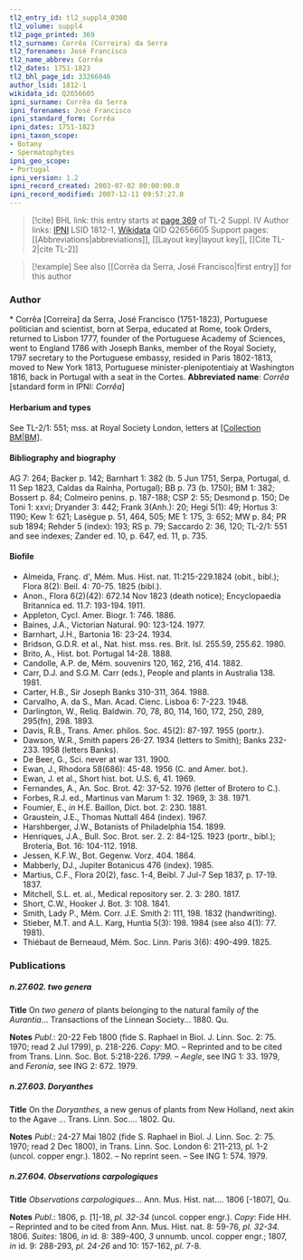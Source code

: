 ```yaml
---
tl2_entry_id: tl2_suppl4_0300
tl2_volume: suppl4
tl2_page_printed: 369
tl2_surname: Corrêa (Correira) da Serra
tl2_forenames: José Francisco
tl2_name_abbrev: Corrêa
tl2_dates: 1751-1823
tl2_bhl_page_id: 33266046
author_lsid: 1812-1
wikidata_id: Q2656605
ipni_surname: Corrêa da Serra
ipni_forenames: José Francisco
ipni_standard_form: Corrêa
ipni_dates: 1751-1823
ipni_taxon_scope: 
- Botany
- Spermatophytes
ipni_geo_scope: 
- Portugal
ipni_version: 1.2
ipni_record_created: 2003-07-02 00:00:00.0
ipni_record_modified: 2007-12-11 09:57:27.0
---
```


> [!cite] BHL link: this entry starts at [page 369](https://www.biodiversitylibrary.org/page/33266046) of TL-2 Suppl. IV
> Author links: [IPNI](https://www.ipni.org/a/1812-1) LSID 1812-1, [Wikidata](https://www.wikidata.org/wiki/Q2656605) QID Q2656605
> Support pages: [[Abbreviations|abbreviations]], [[Layout key|layout key]], [[Cite TL-2|cite TL-2]]

> [!example] See also [[Corrêa da Serra, José Francisco|first entry]] for this author

### Author

\* Corrêa \[Correira\] da Serra, José Francisco (1751-1823), Portuguese politician and scientist, born at Serpa, educated at Rome, took Orders, returned to Lisbon 1777, founder of the Portuguese Academy of Sciences, went to England 1786 with Joseph Banks, member of the Royal Society, 1797 secretary to the Portuguese embassy, resided in Paris 1802-1813, moved to New York 1813, Portuguese minister-plenipotentiaiy at Washington 1816, back in Portugal with a seat in the Cortes. 
**Abbreviated name**: *Corrêa* \[standard form in IPNI: *Corrêa*\]

#### Herbarium and types

See TL-2/1: 551; mss. at Royal Society London, letters at [[Collection BM|BM]](NH).

#### Bibliography and biography

AG 7: 264; Backer p. 142; Barnhart 1: 382 (b. 5 Jun 1751, Serpa, Portugal, d. 11 Sep 1823, Caldas da Rainha, Portugal); BB p. 73 (b. 1750); BM 1: 382; Bossert p. 84; Colmeiro penins. p. 187-188; CSP 2: 55; Desmond p. 150; De Toni 1: xxvi; Dryander 3: 442; Frank 3(Anh.): 20; Hegi 5(1): 49; Hortus 3: 1190; Kew 1: 621; Lasègue p. 51, 464, 505; ME 1: 175, 3: 652; MW p. 84; PR sub 1894; Rehder 5 (index): 193; RS p. 79; Saccardo 2: 36, 120; TL-2/1: 551 and see indexes; Zander ed. 10, p. 647, ed. 11, p. 735.

#### Biofile

- Almeida, Franç. d', Mém. Mus. Hist. nat. 11:215-229.1824 (obit., bibl.); Flora 8(2): Beil. 4: 70-75. 1825 (bibl.).
- Anon., Flora 6(2)(42): 672.14 Nov 1823 (death notice); Encyclopaedia Britannica ed. 11.7: 193-194. 1911.
- Appleton, Cycl. Amer. Biogr. 1: 746. 1886.
- Baines, J.A., Victorian Natural. 90: 123-124. 1977.
- Barnhart, J.H., Bartonia 16: 23-24. 1934.
- Bridson, G.D.R. et al., Nat. hist. mss. res. Brit. Isl. 255.59, 255.62. 1980.
- Brito, A., Hist. bot. Portugal 14-28. 1888.
- Candolle, A.P. de, Mém. souvenirs 120, 162, 216, 414. 1882.
- Carr, D.J. and S.G.M. Carr (eds.), People and plants in Australia 138. 1981.
- Carter, H.B., Sir Joseph Banks 310-311, 364. 1988.
- Carvalho, A. da S., Man. Acad. Cienc. Lisboa 6: 7-223. 1948.
- Darlington, W., Reliq. Baldwin. 70, 78, 80, 114, 160, 172, 250, 289, 295(fn), 298. 1893.
- Davis, R.B., Trans. Amer. philos. Soc. 45(2): 87-197. 1955 (portr.).
- Dawson, W.R., Smith papers 26-27. 1934 (letters to Smith); Banks 232-233. 1958 (letters Banks).
- De Beer, G., Sci. never at war 131. 1900.
- Ewan, J., Rhodora 58(686): 45-48. 1956 (C. and Amer. bot.).
- Ewan, J. et al., Short hist. bot. U.S. 6, 41. 1969.
- Fernandes, A., An. Soc. Brot. 42: 37-52. 1976 (letter of Brotero to C.).
- Forbes, R.J. ed., Martinus van Marum 1: 32. 1969, 3: 38. 1971.
- Foumier, E., *in* H.E. Baillon, Dict. bot. 2: 230. 1881.
- Graustein, J.E., Thomas Nuttall 464 (index). 1967.
- Harshberger, J.W., Botanists of Philadelphia 154. 1899.
- Henriques, J.A., Bull. Soc. Brot. ser. 2. 2: 84-125. 1923 (portr., bibl.); Broteria, Bot. 16: 104-112. 1918.
- Jessen, K.F.W., Bot. Gegenw. Vorz. 404. 1864.
- Mabberly, DJ., Jupiter Botanicus 476 (index). 1985.
- Martius, C.F., Flora 20(2), fasc. 1-4, Beibl. 7 Jul-7 Sep 1837, p. 17-19. 1837.
- Mitchell, S.L. et. al., Medical repository ser. 2. 3: 280. 1817.
- Short, C.W., Hooker J. Bot. 3: 108. 1841.
- Smith, Lady P., Mém. Corr. J.E. Smith 2: 111, 198. 1832 (handwriting).
- Stieber, M.T. and A.L. Karg, Huntia 5(3): 198. 1984 (see also 4(1): 77. 1981).
- Thiébaut de Berneaud, Mém. Soc. Linn. Paris 3(6): 490-499. 1825.

### Publications

##### n.27.602. two genera

**Title**
On *two genera* of plants belonging to the natural family *of* the *Aurantia*... Transactions of the Linnean Society... 1880. Qu.

**Notes**
*Publ*.: 20-22 Feb 1800 (fide S. Raphael in Biol. J. Linn. Soc. 2: 75. 1970; read 2 Jul 1799), p. 218-226. *Copy*: MO. – Reprinted and to be cited from Trans. Linn. Soc. Bot. 5:218-226.
*1799. – Aegle*, see ING 1: 33. 1979, and *Feronia*, see ING 2: 672. 1979.

##### n.27.603. Doryanthes

**Title**
On the *Doryanthes*, a new genus of plants from New Holland, next akin to the Agave ... Trans. Linn. Soc.... 1802. Qu.

**Notes**
*Publ*.: 24-27 Mai 1802 (fide S. Raphael in Biol. J. Linn. Soc. 2: 75. 1970; read 2 Dec 1800), in Trans. Linn. Soc. London 6: 211-213, pl. 1-2 (uncol. copper engr.). 1802. – No reprint seen. – See ING 1: 574. 1979.

##### n.27.604. Observations carpologiques

**Title**
*Observations carpologiques*... Ann. Mus. Hist. nat.... 1806 \[-1807\], Qu.

**Notes**
*Publ*.: 1806, p. \[1\]-18, *pl. 32-34* (uncol. copper engr.). *Copy*: Fide HH. – Reprinted and to be cited from Ann. Mus. Hist. nat. 8: 59-76, *pl. 32-34.* 1806.
*Suites*: 1806, *in* id. 8: 389-400, *3* unnumb. uncol. copper engr.; 1807, *in* id. 9: 288-293, *pl*.
*24-26* and 10: 157-162, *pl*. 7-8.

